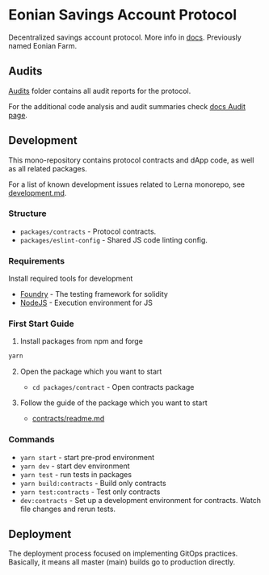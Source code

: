 # Eonian Savings Account Protocol

Decentralized savings account protocol. More info in [docs](docs.eonian.finance).
Previously named Eonian Farm.

## Audits

[Audits](./audits/) folder contains all audit reports for the protocol.

For the additional code analysis and audit summaries check [docs Audit page](https://docs.eonian.finance/security/protocol-audits).

## Development

This mono-repository contains protocol contracts and dApp code, as well as all related packages.

For a list of known development issues related to Lerna monorepo, see [development.md](https://github.com/eonian-core/farm/tree/main/development.md).

### Structure

* `packages/contracts` - Protocol contracts.
* `packages/eslint-config` - Shared JS code linting config.

### Requirements

Install required tools for development

* [Foundry](https://book.getfoundry.sh/getting-started/installation.html) - The testing framework for solidity
* [NodeJS](https://nodejs.org/) - Execution environment for JS

### First Start Guide

1) Install packages from npm and forge

```bash
yarn
```

2) Open the package which you want to start
    * `cd packages/contract` - Open contracts package

3) Follow the guide of the package which you want to start
    * [contracts/readme.md](https://github.com/eonian-core/farm/tree/main/packages/contracts#readme)

### Commands

* `yarn start` - start pre-prod environment
* `yarn dev` - start dev environment
* `yarn test` - run tests in packages
* `yarn build:contracts` - Build only contracts
* `yarn test:contracts` - Test only contracts
* `dev:contracts` - Set up a development environment for contracts. Watch file changes and rerun tests.

## Deployment

The deployment process focused on implementing GitOps practices. Basically, it means all master (main) builds go to production directly.
